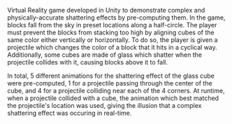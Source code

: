 Virtual Reality game developed in Unity to demonstrate complex and physically-accurate shattering effects by pre-computing them. In the game, blocks fall from the sky in preset locations along a half-circle. The player must prevent the blocks from stacking too high by aligning cubes of the same color either vertically or horizontally. To do so, the player is given a projectile which changes the color of a block that it hits in a cyclical way. Additionally, some cubes are made of glass which shatter when the projectile collides with it, causing blocks above it to fall.

In total, 5 different animations for the shattering effect of the glass cube were pre-computed, 1 for a projectile passing through the center of the cube, and 4 for a projectile colliding near each of the 4 corners. At runtime, when a projectile collided with a cube, the animation which best matched the projectile's location was used, giving the illusion that a complex shattering effect was occuring in real-time.
